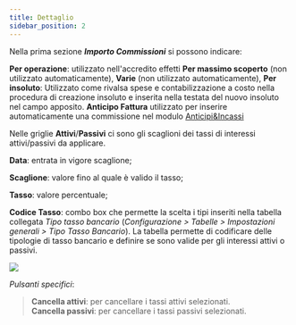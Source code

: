 ```yaml
---
title: Dettaglio
sidebar_position: 2
---
```


Nella prima sezione ***Importo Commissioni*** si possono indicare: 

**Per operazione**: utilizzato nell'accredito effetti 
**Per massimo scoperto** (non utilizzato automaticamente), 
**Varie** (non utilizzato automaticamente),
**Per insoluto**: Utilizzato come rivalsa spese e contabilizzazione a costo nella procedura di creazione insoluto e inserita nella testata del nuovo insoluto nel campo apposito.
**Anticipo Fattura** utilizzato per inserire automaticamente una commissione nel modulo [Anticipi&Incassi](/docs/treasury/advance/advances-collections)

Nelle griglie **Attivi**/**Passivi** ci sono gli scaglioni dei tassi di interessi attivi/passivi da applicare.

**Data**: entrata in vigore scaglione;

**Scaglione**: valore fino al quale è valido il tasso;

**Tasso**: valore percentuale;

**Codice Tasso**: combo box che permette la scelta i tipi inseriti nella tabella collegata *Tipo tasso bancario* (*Configurazione > Tabelle > Impostazioni generali > Tipo Tasso Bancario*). La tabella permette di codificare delle tipologie di tasso bancario e definire se sono valide per gli interessi attivi o passivi.

![](/img/it-it/erp-home/registers/contacts/create-new-contact/accounting-data/bank-registry/detail/image04.png)

*Pulsanti specifici*:
> **Cancella attivi**: per cancellare i tassi attivi selezionati.  
> **Cancella passivi**: per cancellare i tassi passivi selezionati. 